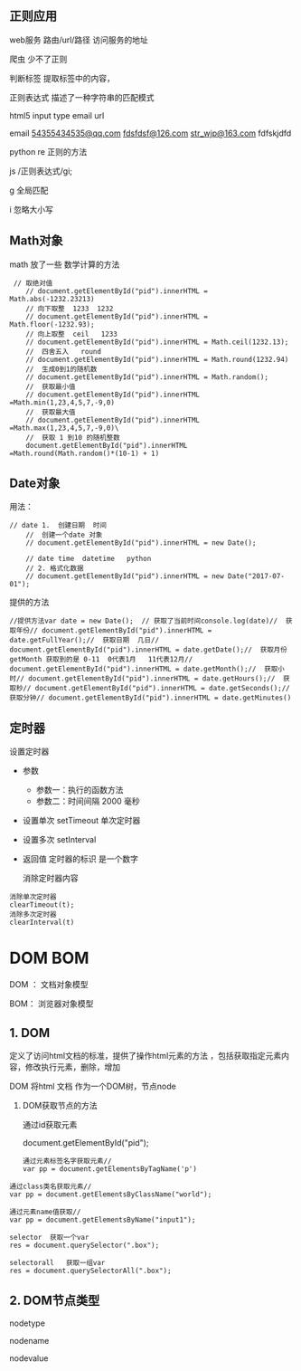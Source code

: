 ## 正则应用

web服务     路由/url/路径 访问服务的地址   

爬虫      少不了正则

判断标签  提取标签中的内容，

正则表达式  描述了一种字符串的匹配模式

html5    input  type email url 

email    54355434535@qq.com      fdsfdsf@126.com    str_wjp@163.com    fdfskjdfd

python   re  正则的方法

js      /正则表达式/gi;

g     全局匹配

i      忽略大小写



## Math对象

math 放了一些 数学计算的方法

```
 // 取绝对值
    // document.getElementById("pid").innerHTML = Math.abs(-1232.23213)
    // 向下取整  1233  1232
    // document.getElementById("pid").innerHTML = Math.floor(-1232.93);
    // 向上取整  ceil   1233
    // document.getElementById("pid").innerHTML = Math.ceil(1232.13);
    //  四舍五入   round
    // document.getElementById("pid").innerHTML = Math.round(1232.94)
    //  生成0到1的随机数
    // document.getElementById("pid").innerHTML = Math.random();
    //  获取最小值
    // document.getElementById("pid").innerHTML =Math.min(1,23,4,5,7,-9,0)
    //  获取最大值
    // document.getElementById("pid").innerHTML =Math.max(1,23,4,5,7,-9,0)\
    //  获取 1 到10 的随机整数
    document.getElementById("pid").innerHTML =Math.round(Math.random()*(10-1) + 1)

```



## Date对象

用法：

```
// date 1.  创建日期  时间
    //  创建一个date 对象
    // document.getElementById("pid").innerHTML = new Date();

    // date time  datetime   python
    // 2. 格式化数据
    // document.getElementById("pid").innerHTML = new Date("2017-07-01");
```



提供的方法

```
//提供方法var date = new Date();  // 获取了当前时间console.log(date)//  获取年份// document.getElementById("pid").innerHTML = date.getFullYear();//  获取日期  几日// document.getElementById("pid").innerHTML = date.getDate();//  获取月份 getMonth 获取到的是 0-11  0代表1月   11代表12月// document.getElementById("pid").innerHTML = date.getMonth();//  获取小时// document.getElementById("pid").innerHTML = date.getHours();//  获取秒// document.getElementById("pid").innerHTML = date.getSeconds();//   获取分钟// document.getElementById("pid").innerHTML = date.getMinutes()
```



## 定时器

设置定时器

- 参数  

  - 参数一：执行的函数方法
  - 参数二：时间间隔  2000   毫秒

- 设置单次 setTimeout  单次定时器

- 设置多次 setInterval

- 返回值   定时器的标识  是一个数字

  

  消除定时器内容

```
消除单次定时器
clearTimeout(t);
消除多次定时器
clearInterval(t)
```



# DOM  BOM

DOM ： 文档对象模型

BOM： 浏览器对象模型



## 1. DOM

 定义了访问html文档的标准，提供了操作html元素的方法 ，包括获取指定元素内容，修改执行元素，删除，增加

DOM 将html 文档 作为一个DOM树，节点node

1. DOM获取节点的方法

   通过id获取元素

    document.getElementById("pid");

   ```
   通过元素标签名字获取元素// 
   var pp = document.getElementsByTagName('p')
   ```

```
通过class类名获取元素//
var pp = document.getElementsByClassName("world");
```

```
通过元素name值获取//
var pp = document.getElementsByName("input1");
```

```
selector  获取一个var 
res = document.querySelector(".box");
```

```
selectorall   获取一组var
res = document.querySelectorAll(".box");
```



## 2. DOM节点类型

nodetype

nodename

nodevalue

















